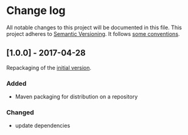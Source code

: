 # Change log
All notable changes to this project will be documented in this file.
This project adheres to [Semantic Versioning](http://semver.org/). It follows [some conventions](http://keepachangelog.com/).
 
 ## [1.0.0] - 2017-04-28

Repackaging of the [initial version](https://github.com/petmongrels/mcouch).

 ### Added
- Maven packaging for distribution on a repository

### Changed
- update dependencies

